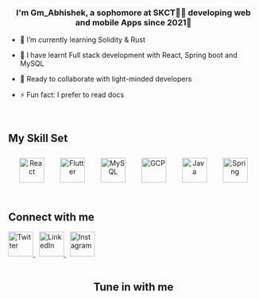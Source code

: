 ### <div align="center">I'm Gm_Abhishek, a sophomore at SKCT👨‍💻 developing web and mobile Apps since 2021🚀</div>  
  

- 🔭 I’m currently learning Solidity &#38; Rust 
  

- 🌱 I have learnt Full stack development with React, Spring boot and MySQL  
  

- 👫 Ready to collaborate with light-minded developers  
  

- ⚡ Fun fact: I prefer to read docs 
  

<br/>  


## My Skill Set  
<div align="center">  
<a href="https://reactjs.org/" target="_blank"><img style="margin: 10" src="https://profilinator.rishav.dev/skills-assets/react-original-wordmark.svg" alt="React" height="50" /></a> &nbsp;
<a href="https://flutter.dev/" target="_blank"><img style="margin: 10" src="https://profilinator.rishav.dev/skills-assets/flutterio-icon.svg" alt="Flutter" height="50" /></a> &nbsp; 
<a href="https://www.mysql.com/" target="_blank"><img style="margin: 10" src="https://profilinator.rishav.dev/skills-assets/mysql-original-wordmark.svg" alt="MySQL" height="50" /></a>  &nbsp;
<a href="https://cloud.google.com/" target="_blank"><img style="margin: 10" src="https://profilinator.rishav.dev/skills-assets/google_cloud-icon.svg" alt="GCP" height="50" /></a> &nbsp; 
<a href="https://www.java.com/" target="_blank"><img style="margin: 10" src="https://profilinator.rishav.dev/skills-assets/java-original-wordmark.svg" alt="Java" height="50" /></a>  &nbsp;
<a href="https://docs.spring.io/spring-framework/docs/3.0.x/reference/expressions.html#:~:text=The%20Spring%20Expression%20Language%20(SpEL,and%20basic%20string%20templating%20functionality." target="_blank"><img style="margin: 10" src="https://profilinator.rishav.dev/skills-assets/springio-icon.svg" alt="Spring" height="50" /></a>  
</div>  

<br/>  


## Connect with me  
<div align="left">
<a href="https://twitter.com/Gm_Abhishek_" target="_blank">
<img src="https://www.transparentpng.com/download/twitter/bird-twitter-socialmedia-icons-png-5.png" height="50" margin="10px" alt="Twitter" />
</a>&nbsp;
<a href="https://www.linkedin.com/in/gm-abhishek-a39348224" target="_blank">
<img  src="https://www.pngmart.com/files/21/Linkedin-In-Logo-PNG-Isolated-Photos.png"  height="50" margin="10px" alt="LinkedIn"/>
</a>&nbsp;
<a href="https://instagram.com/g.m_a.b.h.i.s.h.e.k" target="_blank">
<img src="https://gmabhishek.github.io/Images/Instagram.png"  height="50" margin="10px" alt="Instagram"/>
</a>  
</div>  


<br/>  

## <div align="center">Tune in with me</div>
  
<div align="center"><a href="https://spotify-github-profile.vercel.app/api/view.svg?uid=31tb2rg3vnytlj3g4rujpcldwrry&redirect=true][https://spotify-github-profile.vercel.app/api/view.svg?uid=31tb2rg3vnytlj3g4rujpcldwrry&cover_image=true&theme=default&show_offline=false&background_color=121212&interchange=true" /></a></div>  

<br/>  


